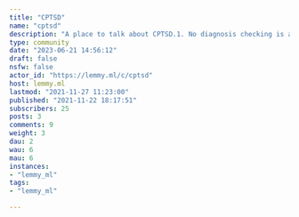 ```yaml
---
title: "CPTSD" 
name: "cptsd"
description: "A place to talk about CPTSD.1. No diagnosis checking is allowed, If someone says they have it, they have it. It's not your job to dig through someone's medical history. It's invalidating.2. None of the very basic isms and phobias. Includes but not limited to racism, sexism, classism, homophobia, transphobia. 3. CW your post if it contains triggering topics. If you have to ask, just use a CW."
type: community
date: "2023-06-21 14:56:12"
draft: false
nsfw: false
actor_id: "https://lemmy.ml/c/cptsd"
host: lemmy.ml
lastmod: "2021-11-27 11:23:00"
published: "2021-11-22 18:17:51"
subscribers: 25
posts: 3
comments: 9
weight: 3
dau: 2
wau: 6
mau: 6
instances:
- "lemmy_ml"
tags: 
- "lemmy_ml"

---
```

